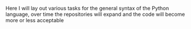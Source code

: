 Here I will lay out various tasks for the general syntax of the Python language, over time the repositories will expand and the code will become more or less acceptable

